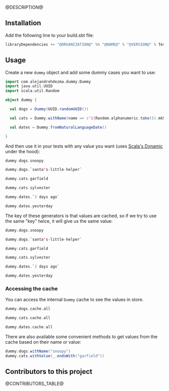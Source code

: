 @DESCRIPTION@

## Installation

Add the following line to your build.sbt file:

```sbt
libraryDependencies += "@ORGANIZATION@" %% "@NAME@" % "@VERSION@" % Test
```

## Usage

Create a new `dummy` object and add some dummy cases you want to use:

```scala mdoc:silent
import com.alejandrohdezma.dummy.Dummy
import java.util.UUID
import scala.util.Random

object dummy {

  val dogs = Dummy(UUID.randomUUID())

  val cats = Dummy.withName(name => s"${Random.alphanumeric.take(5).mkString}-$name")

  val dates = Dummy.fromNaturalLanguageDate()

}
```

And then use it in your tests with any value you want (uses
[Scala's Dynamic](https://www.scala-lang.org/api/2.13.3/scala/Dynamic.html)
under the hood):

```scala mdoc
dummy.dogs.snoopy

dummy.dogs.`santa's-little-helper`

dummy.cats.garfield

dummy.cats.sylvester

dummy.dates.`3 days ago`

dummy.dates.yesterday
```

The key of these generators is that values are cached, so if we try to use the
same "key" twice, it will give us the same value:

```scala mdoc
dummy.dogs.snoopy

dummy.dogs.`santa's-little-helper`

dummy.cats.garfield

dummy.cats.sylvester

dummy.dates.`3 days ago`

dummy.dates.yesterday
```

### Accessing the cache

You can access the internal `Dummy` cache to see the values in
store.

```scala mdoc
dummy.dogs.cache.all

dummy.cats.cache.all

dummy.dates.cache.all
```

There are also available some convenient methods to get values from the cache
based on their name or value:


```scala mdoc
dummy.dogs.withName("snoopy")
dummy.cats.withValue(_.endsWith("garfield"))
```

## Contributors to this project 

@CONTRIBUTORS_TABLE@
